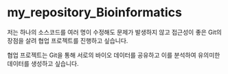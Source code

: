 # my_repository_Bioinformatics

저는 하나의 소스코드를 여러 명이 수정해도 문제가 발생하지 않고 접근성이 좋은 Git의 장점을 살려 협업 프로젝트를 진행하고 싶습니다.

협업 프로젝트는 Git을 통해 서로의 바이오 데이터를 공유하고 이를 분석하여 유의미한 데이터를 생성하고 싶습니다.

